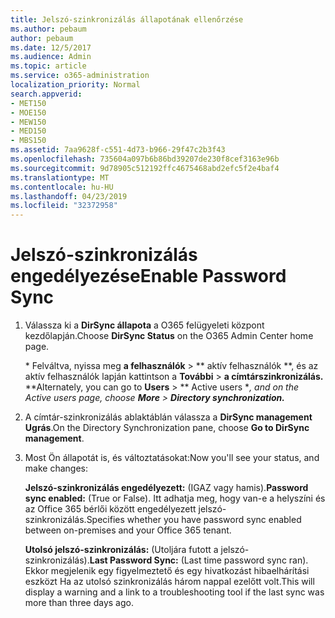 ```yaml
---
title: Jelszó-szinkronizálás állapotának ellenőrzése
ms.author: pebaum
author: pebaum
ms.date: 12/5/2017
ms.audience: Admin
ms.topic: article
ms.service: o365-administration
localization_priority: Normal
search.appverid:
- MET150
- MOE150
- MEW150
- MED150
- MBS150
ms.assetid: 7aa9628f-c551-4d73-b966-29f47c2b3f43
ms.openlocfilehash: 735604a097b6b86bd39207de230f8cef3163e96b
ms.sourcegitcommit: 9d78905c512192ffc4675468abd2efc5f2e4baf4
ms.translationtype: MT
ms.contentlocale: hu-HU
ms.lasthandoff: 04/23/2019
ms.locfileid: "32372958"
---
```

# <a name="enable-password-sync"></a><span data-ttu-id="db080-102">Jelszó-szinkronizálás engedélyezése</span><span class="sxs-lookup"><span data-stu-id="db080-102">Enable Password Sync</span></span>

1.  <span data-ttu-id="db080-103">Válassza ki a **DirSync állapota** a O365 felügyeleti központ kezdőlapján.</span><span class="sxs-lookup"><span data-stu-id="db080-103">Choose **DirSync Status** on the O365 Admin Center home page.</span></span> 
    
     <span data-ttu-id="db080-104">\* Felváltva, nyissa meg **a felhasználók** \> \*\* aktív felhasználók \*\*, és az aktív felhasználók lapján kattintson a **További** \> **a címtárszinkronizálás.** \*</span><span class="sxs-lookup"><span data-stu-id="db080-104">\*Alternately, you can go to **Users** \> \*\* Active users \**, and on the Active users page, choose **More** \> **Directory synchronization.***</span></span> 
    
2. <span data-ttu-id="db080-105">A címtár-szinkronizálás ablaktáblán válassza a **DirSync management Ugrás**.</span><span class="sxs-lookup"><span data-stu-id="db080-105">On the Directory Synchronization pane, choose **Go to DirSync management**.</span></span> 
    
3. <span data-ttu-id="db080-106">Most Ön állapotát is, és változtatásokat:</span><span class="sxs-lookup"><span data-stu-id="db080-106">Now you'll see your status, and make changes:</span></span>
    
    <span data-ttu-id="db080-107">**Jelszó-szinkronizálás engedélyezett:** (IGAZ vagy hamis).</span><span class="sxs-lookup"><span data-stu-id="db080-107">**Password sync enabled:** (True or False).</span></span> <span data-ttu-id="db080-108">Itt adhatja meg, hogy van-e a helyszíni és az Office 365 bérlői között engedélyezett jelszó-szinkronizálás.</span><span class="sxs-lookup"><span data-stu-id="db080-108">Specifies whether you have password sync enabled between on-premises and your Office 365 tenant.</span></span> 
    
    <span data-ttu-id="db080-109">**Utolsó jelszó-szinkronizálás:** (Utoljára futott a jelszó-szinkronizálás).</span><span class="sxs-lookup"><span data-stu-id="db080-109">**Last Password Sync:** (Last time password sync ran).</span></span> <span data-ttu-id="db080-110">Ekkor megjelenik egy figyelmeztető és egy hivatkozást hibaelhárítási eszközt Ha az utolsó szinkronizálás három nappal ezelőtt volt.</span><span class="sxs-lookup"><span data-stu-id="db080-110">This will display a warning and a link to a troubleshooting tool if the last sync was more than three days ago.</span></span> 
    


